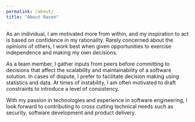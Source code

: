 ```yaml
---
permalink: /about/
title: "About Raven"
---
```


As an individual, I am motivated more from within, and my inspiration to act is based on confidence in my rationality. Rarely concerned about the opinions of others, I work best when given opportunities to exercise independence and making my own decisions.

As a team member, I gather inputs from peers before committing to decisions that affect the scalability and maintainability of a software solution. In cases of dispute, I prefer to facilitate decision making using statistics and data. At times of instability, I am often motivated to draft constraints to introduce a level of consistency.

With my passion in technologies and experience in software engineering, I look forward to contributing to cross cutting technical needs such as security, software development and product delivery.